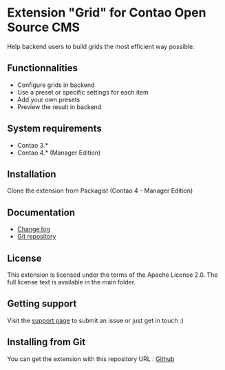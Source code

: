 Extension "Grid" for Contao Open Source CMS
======================

Help backend users to build grids the most efficient way possible.

Functionnalities
-------------------
 * Configure grids in backend
 * Use a preset or specific settings for each item
 * Add your own presets
 * Preview the result in backend

System requirements
-------------------

 * Contao 3.*
 * Contao 4.* (Manager Edition)


Installation
------------

Clone the extension from Packagist (Contao 4 - Manager Edition)

Documentation
-------------

 * [Change log][1]
 * [Git repository][2]


License
-------

This extension is licensed under the terms of the Apache License 2.0. The full license text is
available in the main folder.


Getting support
---------------

Visit the [support page][3] to submit an issue or just get in touch :)


Installing from Git
-------------------

You can get the extension with this repository URL : [Github][2]

[1]: CHANGELOG.md
[2]: https://github.com/webexmachina/contao-grid
[3]: https://www.webexmachina.fr/